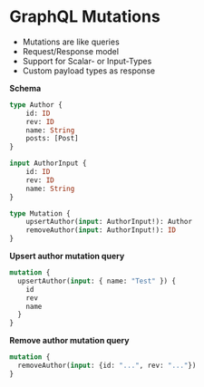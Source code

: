 # GraphQL Mutations

* Mutations are like queries
* Request/Response model
* Support for Scalar- or Input-Types
* Custom payload types as response

__Schema__
```graphql
type Author {
    id: ID
    rev: ID
    name: String
    posts: [Post] 
}

input AuthorInput {
    id: ID
    rev: ID
    name: String
}

type Mutation {
    upsertAuthor(input: AuthorInput!): Author
    removeAuthor(input: AuthorInput!): ID
}
```

__Upsert author mutation query__
```graphql
mutation {
  upsertAuthor(input: { name: "Test" }) {
    id
    rev
    name
  }
}
```
__Remove author mutation query__
```graphql
mutation {
  removeAuthor(input: {id: "...", rev: "..."})
}
```